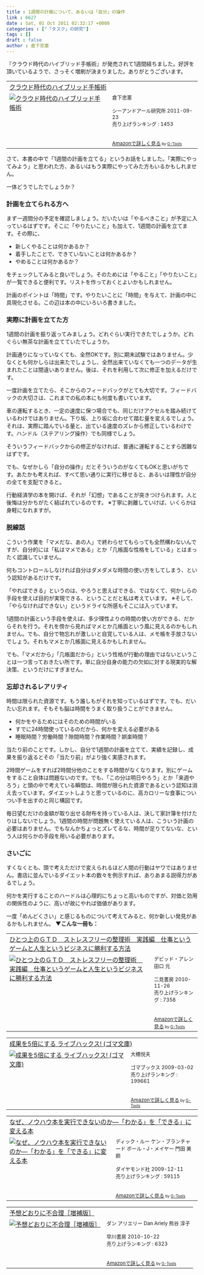 ```yaml
---
title : 1週間の計画について、あるいは「自分」の操作
link : 6627
date : Sat, 01 Oct 2011 02:32:17 +0000
categories : ["「タスク」の研究"]
tags : []
draft : false
author : 倉下忠憲
---
```


『クラウド時代のハイブリッド手帳術』が発売されて1週間経ちました。好評を頂いているようで、さっそく増刷が決まりました。ありがとうございます。

<table  border="0" cellpadding="5"><tr><td colspan="2"><a href="http://www.amazon.co.jp/%E3%82%AF%E3%83%A9%E3%82%A6%E3%83%89%E6%99%82%E4%BB%A3%E3%81%AE%E3%83%8F%E3%82%A4%E3%83%96%E3%83%AA%E3%83%83%E3%83%89%E6%89%8B%E5%B8%B3%E8%A1%93-%E5%80%89%E4%B8%8B%E5%BF%A0%E6%86%B2/dp/4863540914%3FSubscriptionId%3D15SMZCTB9V8NGR2TW082%26tag%3Drashita1000-22%26linkCode%3Dxm2%26camp%3D2025%26creative%3D165953%26creativeASIN%3D4863540914" target="_top">クラウド時代のハイブリッド手帳術</a><img src="http://www.assoc-amazon.jp/e/ir?t=rashita1000-22&l=ur2&o=9" width="1" height="1" style="border: none;" alt="" /></td></tr><tr><td valign="top"><a href="http://www.amazon.co.jp/%E3%82%AF%E3%83%A9%E3%82%A6%E3%83%89%E6%99%82%E4%BB%A3%E3%81%AE%E3%83%8F%E3%82%A4%E3%83%96%E3%83%AA%E3%83%83%E3%83%89%E6%89%8B%E5%B8%B3%E8%A1%93-%E5%80%89%E4%B8%8B%E5%BF%A0%E6%86%B2/dp/4863540914%3FSubscriptionId%3D15SMZCTB9V8NGR2TW082%26tag%3Drashita1000-22%26linkCode%3Dxm2%26camp%3D2025%26creative%3D165953%26creativeASIN%3D4863540914" target="_top"><img src="http://ecx.images-amazon.com/images/I/51OOBL8KSIL._SL160_.jpg" border="0" alt="クラウド時代のハイブリッド手帳術" /></a></td><td valign="top"><font size="-1">倉下忠憲 <br /><br />シーアンドアール研究所  2011-09-23<br />売り上げランキング : 1453<br /><br /><br /><a href="http://www.amazon.co.jp/%E3%82%AF%E3%83%A9%E3%82%A6%E3%83%89%E6%99%82%E4%BB%A3%E3%81%AE%E3%83%8F%E3%82%A4%E3%83%96%E3%83%AA%E3%83%83%E3%83%89%E6%89%8B%E5%B8%B3%E8%A1%93-%E5%80%89%E4%B8%8B%E5%BF%A0%E6%86%B2/dp/4863540914%3FSubscriptionId%3D15SMZCTB9V8NGR2TW082%26tag%3Drashita1000-22%26linkCode%3Dxm2%26camp%3D2025%26creative%3D165953%26creativeASIN%3D4863540914" target="_top">Amazonで詳しく見る</a></font><font size="-2"> by <a href="http://www.goodpic.com/mt/aws/index.html" >G-Tools</a></font></td></tr></table>

さて、本書の中で「1週間の計画を立てる」というお話をしました。「実際にやってみよう」と思われた方、あるいはもう実際にやってみた方もいるかもしれません。

一体どうでしたでしょうか？

<h3>計画を立てられる方へ</h3>
まず一週間分の予定を確認しましょう。だいたいは「やるべきこと」が予定に入っているはずです。そこに「やりたいこと」も加えて、1週間の計画を立てます。その際に、

<ul>
	<li>新しくやることは何かあるか？</li>
	<li>着手したことで、できていないことは何かあるか？</li>
	<li>やめることは何かあるか？</li>
</ul>

をチェックしてみると良いでしょう。そのためには「やること」「やりたいこと」が一覧できると便利です。リストを作っておくとよいかもしれません。

計画のポイントは「時間」です。やりたいことに「時間」を与えて、計画の中に具現化させる。この辺は本の中にいろいろ書きました。

<h3>実際に計画を立てた方</h3>
1週間の計画を振り返ってみましょう。どれぐらい実行できたでしょうか。どれぐらい無茶な計画を立てていたでしょうか。

計画通りになっていなくても、全然OKです。別に期末試験ではありません。少なくとも何かしらは出来たでしょうし、全然出来ていなくても一つのデータが生まれたことは間違いありません。後は、それを利用して次に修正を加えるだけです。

一度計画を立てたら、そこからのフィードバックがとても大切です。フィードバックの大切さは、これまでの私の本にも何度も書いています。

車の運転するとき、一定の速度に保つ場合でも、同じだけアクセルを踏み続けているわけではありません。下り坂、上り坂に合わせて踏む量を変えるでしょう。それは、実際に踏んでいる量と、出ている速度のズレから修正しているわけです。ハンドル（ステアリング操作）でも同様でしょう。

そういうフィードバックからの修正がなければ、普通に運転することすら困難なはずです。

でも、なぜかしら「自分の操作」だとそういうのがなくてもOKと思いがちです。あたかも考えれば、すべて思い通りに実行に移せると、あるいは理性が自分の全てを支配できると。

行動経済学の本を開けば、それが「幻想」であることが突きつけられます。人と後悔は分かちがたく結ばれているのです。
※丁寧に剥離していけば、いくらかは身軽になれますが。

<h3>脱線話</h3>
こういう作業を「マメだな、あの人」で終わらせてもらっても全然構わないんですが、自分的には「私はマメである」とか「几帳面な性格をしている」とはまったく認識していません。

何もコントロールしなければ自分はダメダメな時間の使い方をしてしまう、という認知があるだけです。

「やればできる」というのは、やろうと思えばできる、ではなくて、何かしらの手段を使えば目的が実現できる、ということだと私は考えています。
※そして、「やらなければできない」というドライな所感もそこには入っています。

1週間の計画という手段を使えば、多少理性よりの時間の使い方ができる、だからそれを行う。それを傍から見ればマメとか几帳面という風に見えるのかもしれません。でも、自分で物忘れが激しいと自覚している人は、メモ帳を手放さないでしょう。それもマメとか几帳面に見えるかもしれません。

でも、「マメだから」「几帳面だから」という性格が行動の理由ではないということは一つ言っておきたい所です。単に自分自身の能力の欠如に対する現実的な解決策、というだけにすぎません。

<h3>忘却されるレアリティ</h3>
時間は限られた資源です。もう誰しもがそれを知っているはずです。でも、だいたい忘れます。そもそも脳は時間をうまく取り扱うことができません。

<ul>
	<li>何かをやるためにはそのための時間がいる</li>
	<li>すでに24時間使っているのだから、何かを変える必要がある</li>
	<li>睡眠時間？労働時間？隙間時間？作業時間？娯楽時間？</li>
</ul>

当たり前のことです。しかし、自分で1週間の計画を立てて、実績を記録し、成果を振り返るとその「当たり前」がより強く実感されます。

2時間ゲームをすれば2時間分他のことをする時間がなくなります。別にゲームをすること自体は問題ないのです。でも、「この分は明日やろう」とか「来週やろう」と頭の中で考えている瞬間は、時間が限られた資源であるという認知は消え去っています。ダイエットしようと思っているのに、高カロリーな食事についつい手を出すのと同じ構図です。

毎日望むだけの金額が取り出せる財布を持っている人は、決して家計簿を付けたりはしないでしょう。1週間の時間が問題無く使えている人は、こういう計画の必要はありません。でもなんかちょっとズレてるな、時間が足りてないな、という人は何らかの手段を用いる必要があります。

<h3>さいごに</h3>
すくなくとも、頭で考えただけで変えられるほど人間の行動はヤワではありません。書店に並んでいるダイエット本の数々を例示すれば、ありあまる説得力があるでしょう。

何かを実行することのハードルは心理的にちょっと高いものですが、対価と効用の関係性のように、高いが故にやれば価値があります。

一度「めんどくさい」と感じるものについて考えてみると、何か新しい発見があるかもしれません。
<strong>
▼こんな一冊も：</strong>
<table  border="0" cellpadding="5"><tr><td colspan="2"><a href="http://www.amazon.co.jp/%E3%81%B2%E3%81%A8%E3%81%A4%E4%B8%8A%E3%81%AE%EF%BC%A7%EF%BC%B4%EF%BC%A4-%E3%82%B9%E3%83%88%E3%83%AC%E3%82%B9%E3%83%95%E3%83%AA%E3%83%BC%E3%81%AE%E6%95%B4%E7%90%86%E8%A1%93-%E5%AE%9F%E8%B7%B5%E7%B7%A8-%E4%BB%95%E4%BA%8B%E3%81%A8%E3%81%84%E3%81%86%E3%82%B2%E3%83%BC%E3%83%A0%E3%81%A8%E4%BA%BA%E7%94%9F%E3%81%A8%E3%81%84%E3%81%86%E3%83%93%E3%82%B8%E3%83%8D%E3%82%B9%E3%81%AB%E5%8B%9D%E5%88%A9%E3%81%99%E3%82%8B%E6%96%B9%E6%B3%95-%E3%83%87%E3%83%93%E3%83%83%E3%83%89%E3%83%BB%E3%82%A2%E3%83%AC%E3%83%B3/dp/4576101714%3FSubscriptionId%3D15SMZCTB9V8NGR2TW082%26tag%3Drashita1000-22%26linkCode%3Dxm2%26camp%3D2025%26creative%3D165953%26creativeASIN%3D4576101714" target="_top">ひとつ上のＧＴＤ　ストレスフリーの整理術　実践編　仕事というゲームと人生というビジネスに勝利する方法</a><img src="http://www.assoc-amazon.jp/e/ir?t=rashita1000-22&l=ur2&o=9" width="1" height="1" style="border: none;" alt="" /></td></tr><tr><td valign="top"><a href="http://www.amazon.co.jp/%E3%81%B2%E3%81%A8%E3%81%A4%E4%B8%8A%E3%81%AE%EF%BC%A7%EF%BC%B4%EF%BC%A4-%E3%82%B9%E3%83%88%E3%83%AC%E3%82%B9%E3%83%95%E3%83%AA%E3%83%BC%E3%81%AE%E6%95%B4%E7%90%86%E8%A1%93-%E5%AE%9F%E8%B7%B5%E7%B7%A8-%E4%BB%95%E4%BA%8B%E3%81%A8%E3%81%84%E3%81%86%E3%82%B2%E3%83%BC%E3%83%A0%E3%81%A8%E4%BA%BA%E7%94%9F%E3%81%A8%E3%81%84%E3%81%86%E3%83%93%E3%82%B8%E3%83%8D%E3%82%B9%E3%81%AB%E5%8B%9D%E5%88%A9%E3%81%99%E3%82%8B%E6%96%B9%E6%B3%95-%E3%83%87%E3%83%93%E3%83%83%E3%83%89%E3%83%BB%E3%82%A2%E3%83%AC%E3%83%B3/dp/4576101714%3FSubscriptionId%3D15SMZCTB9V8NGR2TW082%26tag%3Drashita1000-22%26linkCode%3Dxm2%26camp%3D2025%26creative%3D165953%26creativeASIN%3D4576101714" target="_top"><img src="http://ecx.images-amazon.com/images/I/51rqNl71s%2BL._SL160_.jpg" border="0" alt="ひとつ上のＧＴＤ　ストレスフリーの整理術　実践編　仕事というゲームと人生というビジネスに勝利する方法" /></a></td><td valign="top"><font size="-1">デビッド・アレン 田口 元 <br /><br />二見書房  2010-11-26<br />売り上げランキング : 7358<br /><br /><br /><a href="http://www.amazon.co.jp/%E3%81%B2%E3%81%A8%E3%81%A4%E4%B8%8A%E3%81%AE%EF%BC%A7%EF%BC%B4%EF%BC%A4-%E3%82%B9%E3%83%88%E3%83%AC%E3%82%B9%E3%83%95%E3%83%AA%E3%83%BC%E3%81%AE%E6%95%B4%E7%90%86%E8%A1%93-%E5%AE%9F%E8%B7%B5%E7%B7%A8-%E4%BB%95%E4%BA%8B%E3%81%A8%E3%81%84%E3%81%86%E3%82%B2%E3%83%BC%E3%83%A0%E3%81%A8%E4%BA%BA%E7%94%9F%E3%81%A8%E3%81%84%E3%81%86%E3%83%93%E3%82%B8%E3%83%8D%E3%82%B9%E3%81%AB%E5%8B%9D%E5%88%A9%E3%81%99%E3%82%8B%E6%96%B9%E6%B3%95-%E3%83%87%E3%83%93%E3%83%83%E3%83%89%E3%83%BB%E3%82%A2%E3%83%AC%E3%83%B3/dp/4576101714%3FSubscriptionId%3D15SMZCTB9V8NGR2TW082%26tag%3Drashita1000-22%26linkCode%3Dxm2%26camp%3D2025%26creative%3D165953%26creativeASIN%3D4576101714" target="_top">Amazonで詳しく見る</a></font><font size="-2"> by <a href="http://www.goodpic.com/mt/aws/index.html" >G-Tools</a></font></td></tr></table>

<table  border="0" cellpadding="5"><tr><td colspan="2"><a href="http://www.amazon.co.jp/%E6%88%90%E6%9E%9C%E3%82%925%E5%80%8D%E3%81%AB%E3%81%99%E3%82%8B-%E3%83%A9%E3%82%A4%E3%83%96%E3%83%8F%E3%83%83%E3%82%AF%E3%82%B9-%E3%82%B4%E3%83%9E%E6%96%87%E5%BA%AB-%E5%A4%A7%E6%A9%8B%E6%82%A6%E5%A4%AB/dp/4777151220%3FSubscriptionId%3D15SMZCTB9V8NGR2TW082%26tag%3Drashita1000-22%26linkCode%3Dxm2%26camp%3D2025%26creative%3D165953%26creativeASIN%3D4777151220" target="_top">成果を5倍にする ライブハックス! (ゴマ文庫)</a><img src="http://www.assoc-amazon.jp/e/ir?t=rashita1000-22&l=ur2&o=9" width="1" height="1" style="border: none;" alt="" /></td></tr><tr><td valign="top"><a href="http://www.amazon.co.jp/%E6%88%90%E6%9E%9C%E3%82%925%E5%80%8D%E3%81%AB%E3%81%99%E3%82%8B-%E3%83%A9%E3%82%A4%E3%83%96%E3%83%8F%E3%83%83%E3%82%AF%E3%82%B9-%E3%82%B4%E3%83%9E%E6%96%87%E5%BA%AB-%E5%A4%A7%E6%A9%8B%E6%82%A6%E5%A4%AB/dp/4777151220%3FSubscriptionId%3D15SMZCTB9V8NGR2TW082%26tag%3Drashita1000-22%26linkCode%3Dxm2%26camp%3D2025%26creative%3D165953%26creativeASIN%3D4777151220" target="_top"><img src="http://ecx.images-amazon.com/images/I/51jEuW2XJKL._SL160_.jpg" border="0" alt="成果を5倍にする ライブハックス! (ゴマ文庫)" /></a></td><td valign="top"><font size="-1">大橋悦夫 <br /><br />ゴマブックス  2009-03-02<br />売り上げランキング : 199661<br /><br /><br /><a href="http://www.amazon.co.jp/%E6%88%90%E6%9E%9C%E3%82%925%E5%80%8D%E3%81%AB%E3%81%99%E3%82%8B-%E3%83%A9%E3%82%A4%E3%83%96%E3%83%8F%E3%83%83%E3%82%AF%E3%82%B9-%E3%82%B4%E3%83%9E%E6%96%87%E5%BA%AB-%E5%A4%A7%E6%A9%8B%E6%82%A6%E5%A4%AB/dp/4777151220%3FSubscriptionId%3D15SMZCTB9V8NGR2TW082%26tag%3Drashita1000-22%26linkCode%3Dxm2%26camp%3D2025%26creative%3D165953%26creativeASIN%3D4777151220" target="_top">Amazonで詳しく見る</a></font><font size="-2"> by <a href="http://www.goodpic.com/mt/aws/index.html" >G-Tools</a></font></td></tr></table>

<table  border="0" cellpadding="5"><tr><td colspan="2"><a href="http://www.amazon.co.jp/%E3%81%AA%E3%81%9C%E3%80%81%E3%83%8E%E3%82%A6%E3%83%8F%E3%82%A6%E6%9C%AC%E3%82%92%E5%AE%9F%E8%A1%8C%E3%81%A7%E3%81%8D%E3%81%AA%E3%81%84%E3%81%AE%E3%81%8B%E2%80%95%E3%80%8C%E3%82%8F%E3%81%8B%E3%82%8B%E3%80%8D%E3%82%92%E3%80%8C%E3%81%A7%E3%81%8D%E3%82%8B%E3%80%8D%E3%81%AB%E5%A4%89%E3%81%88%E3%82%8B%E6%9C%AC-%E3%83%87%E3%82%A3%E3%83%83%E3%82%AF%E3%83%BB%E3%83%AB%E3%83%BC/dp/4478004463%3FSubscriptionId%3D15SMZCTB9V8NGR2TW082%26tag%3Drashita1000-22%26linkCode%3Dxm2%26camp%3D2025%26creative%3D165953%26creativeASIN%3D4478004463" target="_top">なぜ、ノウハウ本を実行できないのか―「わかる」を「できる」に変える本</a><img src="http://www.assoc-amazon.jp/e/ir?t=rashita1000-22&l=ur2&o=9" width="1" height="1" style="border: none;" alt="" /></td></tr><tr><td valign="top"><a href="http://www.amazon.co.jp/%E3%81%AA%E3%81%9C%E3%80%81%E3%83%8E%E3%82%A6%E3%83%8F%E3%82%A6%E6%9C%AC%E3%82%92%E5%AE%9F%E8%A1%8C%E3%81%A7%E3%81%8D%E3%81%AA%E3%81%84%E3%81%AE%E3%81%8B%E2%80%95%E3%80%8C%E3%82%8F%E3%81%8B%E3%82%8B%E3%80%8D%E3%82%92%E3%80%8C%E3%81%A7%E3%81%8D%E3%82%8B%E3%80%8D%E3%81%AB%E5%A4%89%E3%81%88%E3%82%8B%E6%9C%AC-%E3%83%87%E3%82%A3%E3%83%83%E3%82%AF%E3%83%BB%E3%83%AB%E3%83%BC/dp/4478004463%3FSubscriptionId%3D15SMZCTB9V8NGR2TW082%26tag%3Drashita1000-22%26linkCode%3Dxm2%26camp%3D2025%26creative%3D165953%26creativeASIN%3D4478004463" target="_top"><img src="http://ecx.images-amazon.com/images/I/41N1XzblkHL._SL160_.jpg" border="0" alt="なぜ、ノウハウ本を実行できないのか―「わかる」を「できる」に変える本" /></a></td><td valign="top"><font size="-1">ディック・ルー ケン・ブランチャード ポール・J・メイヤー 門田 美鈴 <br /><br />ダイヤモンド社  2009-12-11<br />売り上げランキング : 59115<br /><br /><br /><a href="http://www.amazon.co.jp/%E3%81%AA%E3%81%9C%E3%80%81%E3%83%8E%E3%82%A6%E3%83%8F%E3%82%A6%E6%9C%AC%E3%82%92%E5%AE%9F%E8%A1%8C%E3%81%A7%E3%81%8D%E3%81%AA%E3%81%84%E3%81%AE%E3%81%8B%E2%80%95%E3%80%8C%E3%82%8F%E3%81%8B%E3%82%8B%E3%80%8D%E3%82%92%E3%80%8C%E3%81%A7%E3%81%8D%E3%82%8B%E3%80%8D%E3%81%AB%E5%A4%89%E3%81%88%E3%82%8B%E6%9C%AC-%E3%83%87%E3%82%A3%E3%83%83%E3%82%AF%E3%83%BB%E3%83%AB%E3%83%BC/dp/4478004463%3FSubscriptionId%3D15SMZCTB9V8NGR2TW082%26tag%3Drashita1000-22%26linkCode%3Dxm2%26camp%3D2025%26creative%3D165953%26creativeASIN%3D4478004463" target="_top">Amazonで詳しく見る</a></font><font size="-2"> by <a href="http://www.goodpic.com/mt/aws/index.html" >G-Tools</a></font></td></tr></table>

<table  border="0" cellpadding="5"><tr><td colspan="2"><a href="http://www.amazon.co.jp/%E4%BA%88%E6%83%B3%E3%81%A9%E3%81%8A%E3%82%8A%E3%81%AB%E4%B8%8D%E5%90%88%E7%90%86%EF%BC%BB%E5%A2%97%E8%A3%9C%E7%89%88%EF%BC%BD-%E3%83%80%E3%83%B3-%E3%82%A2%E3%83%AA%E3%82%A8%E3%83%AA%E3%83%BC/dp/4152091665%3FSubscriptionId%3D15SMZCTB9V8NGR2TW082%26tag%3Drashita1000-22%26linkCode%3Dxm2%26camp%3D2025%26creative%3D165953%26creativeASIN%3D4152091665" target="_top">予想どおりに不合理［増補版］</a><img src="http://www.assoc-amazon.jp/e/ir?t=rashita1000-22&l=ur2&o=9" width="1" height="1" style="border: none;" alt="" /></td></tr><tr><td valign="top"><a href="http://www.amazon.co.jp/%E4%BA%88%E6%83%B3%E3%81%A9%E3%81%8A%E3%82%8A%E3%81%AB%E4%B8%8D%E5%90%88%E7%90%86%EF%BC%BB%E5%A2%97%E8%A3%9C%E7%89%88%EF%BC%BD-%E3%83%80%E3%83%B3-%E3%82%A2%E3%83%AA%E3%82%A8%E3%83%AA%E3%83%BC/dp/4152091665%3FSubscriptionId%3D15SMZCTB9V8NGR2TW082%26tag%3Drashita1000-22%26linkCode%3Dxm2%26camp%3D2025%26creative%3D165953%26creativeASIN%3D4152091665" target="_top"><img src="http://ecx.images-amazon.com/images/I/51QG0x4bHhL._SL160_.jpg" border="0" alt="予想どおりに不合理［増補版］" /></a></td><td valign="top"><font size="-1">ダン アリエリー Dan Ariely 熊谷 淳子 <br /><br />早川書房  2010-10-22<br />売り上げランキング : 6323<br /><br /><br /><a href="http://www.amazon.co.jp/%E4%BA%88%E6%83%B3%E3%81%A9%E3%81%8A%E3%82%8A%E3%81%AB%E4%B8%8D%E5%90%88%E7%90%86%EF%BC%BB%E5%A2%97%E8%A3%9C%E7%89%88%EF%BC%BD-%E3%83%80%E3%83%B3-%E3%82%A2%E3%83%AA%E3%82%A8%E3%83%AA%E3%83%BC/dp/4152091665%3FSubscriptionId%3D15SMZCTB9V8NGR2TW082%26tag%3Drashita1000-22%26linkCode%3Dxm2%26camp%3D2025%26creative%3D165953%26creativeASIN%3D4152091665" target="_top">Amazonで詳しく見る</a></font><font size="-2"> by <a href="http://www.goodpic.com/mt/aws/index.html" >G-Tools</a></font></td></tr></table>
